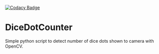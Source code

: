 [![Codacy Badge](https://app.codacy.com/project/badge/Grade/bd82336d23064d3899d8da5b3613769f)](https://www.codacy.com/gh/Kryszak/DiceDotCounter/dashboard?utm_source=github.com&amp;utm_medium=referral&amp;utm_content=Kryszak/DiceDotCounter&amp;utm_campaign=Badge_Grade)

# DiceDotCounter
Simple python script to detect number of dice dots shown to camera with OpenCV.
